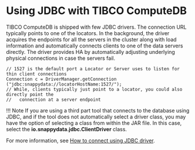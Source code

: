 # Using JDBC with TIBCO ComputeDB
TIBCO ComputeDB is shipped with few JDBC drivers. The connection URL typically points to one of the locators. In the background, the driver acquires the endpoints for all the servers in the cluster along with load information and automatically connects clients to one of the data servers directly. The driver provides HA by automatically adjusting underlying physical connections in case the servers fail. 

```pre
// 1527 is the default port a Locator or Server uses to listen for thin client connections
Connection c = DriverManager.getConnection ("jdbc:snappydata://locatorHostName:1527/");
// While, clients typically just point to a locator, you could also directly point the 
//   connection at a server endpoint
```

!!! Note
	If you are using a third part tool that connects to the database using JDBC, and if the tool does not automatically select a driver class, you may have the option of selecting a class from within the JAR file. In this case, select the **io.snappydata.jdbc.ClientDriver** class.
    
For more information, see [How to connect using JDBC driver](/howto/connect_using_jdbc_driver.md).
